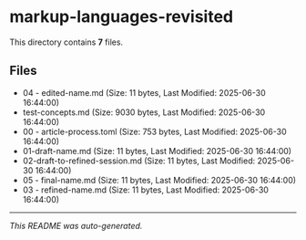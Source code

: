 # markup-languages-revisited

This directory contains **7** files.

## Files

- 04 - edited-name.md (Size: 11 bytes, Last Modified: 2025-06-30 16:44:00)
- test-concepts.md (Size: 9030 bytes, Last Modified: 2025-06-30 16:44:00)
- 00 - article-process.toml (Size: 753 bytes, Last Modified: 2025-06-30 16:44:00)
- 01-draft-name.md (Size: 11 bytes, Last Modified: 2025-06-30 16:44:00)
- 02-draft-to-refined-session.md (Size: 11 bytes, Last Modified: 2025-06-30 16:44:00)
- 05 - final-name.md (Size: 11 bytes, Last Modified: 2025-06-30 16:44:00)
- 03 - refined-name.md (Size: 11 bytes, Last Modified: 2025-06-30 16:44:00)

---
*This README was auto-generated.*
